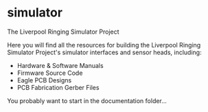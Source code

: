 # simulator
The Liverpool Ringing Simulator Project

Here you will find all the resources for building the Liverpool Ringing Simulator Project's simulator interfaces and sensor heads, including:
* Hardware & Software Manuals
* Firmware Source Code
* Eagle PCB Designs
* PCB Fabrication Gerber Files

You probably want to start in the documentation folder...
